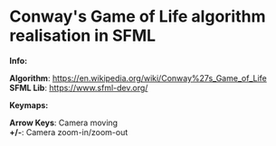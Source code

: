 # Conway's Game of Life algorithm realisation in SFML

**Info:**

**Algorithm**: https://en.wikipedia.org/wiki/Conway%27s_Game_of_Life              
**SFML Lib**: https://www.sfml-dev.org/

**Keymaps:**

**Arrow Keys**: Camera moving                        
**+/-**: Camera zoom-in/zoom-out
